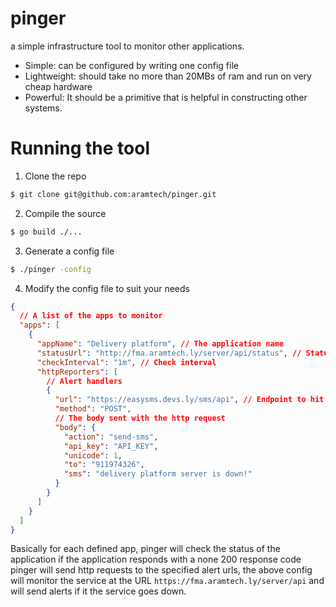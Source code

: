 # pinger

a simple infrastructure tool to monitor other applications.

- Simple: can be configured by writing one config file
- Lightweight: should take no more than 20MBs of ram and run on very cheap hardware
- Powerful: It should be a primitive that is helpful in constructing other systems.

# Running the tool

1. Clone the repo

```bash
$ git clone git@github.com:aramtech/pinger.git
```

2. Compile the source

```bash
$ go build ./...
```

3. Generate a config file

```bash
$ ./pinger -config
```

4. Modify the config file to suit your needs

```json
{
  // A list of the apps to monitor
  "apps": [
    {
      "appName": "Delivery platform", // The application name
      "statusUrl": "http://fma.aramtech.ly/server/api/status", // Status url
      "checkInterval": "1m", // Check interval
      "httpReporters": [
        // Alert handlers
        {
          "url": "https://easysms.devs.ly/sms/api", // Endpoint to hit if a service goes down
          "method": "POST",
          // The body sent with the http request
          "body": {
            "action": "send-sms",
            "api_key": "API_KEY",
            "unicode": 1,
            "to": "911974326",
            "sms": "delivery platform server is down!"
          }
        }
      ]
    }
  ]
}
```

Basically for each defined app, pinger will check the status of the application if the application responds with a none 200 response code
pinger will send http requests to the specified alert urls, the above config will monitor the service at the URL `https://fma.aramtech.ly/server/api` and will send alerts if it the service goes down.
